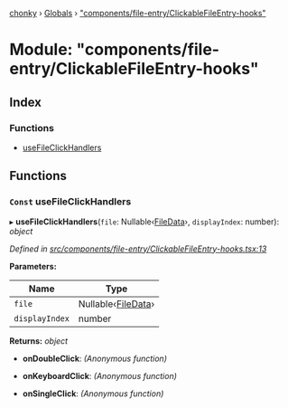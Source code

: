 [chonky](../README.md) › [Globals](../globals.md) › ["components/file-entry/ClickableFileEntry-hooks"](_components_file_entry_clickablefileentry_hooks_.md)

# Module: "components/file-entry/ClickableFileEntry-hooks"

## Index

### Functions

* [useFileClickHandlers](_components_file_entry_clickablefileentry_hooks_.md#const-usefileclickhandlers)

## Functions

### `Const` useFileClickHandlers

▸ **useFileClickHandlers**(`file`: Nullable‹[FileData](../interfaces/_types_files_types_.filedata.md)›, `displayIndex`: number): *object*

*Defined in [src/components/file-entry/ClickableFileEntry-hooks.tsx:13](https://github.com/TimboKZ/Chonky/blob/b63f6c0/src/components/file-entry/ClickableFileEntry-hooks.tsx#L13)*

**Parameters:**

Name | Type |
------ | ------ |
`file` | Nullable‹[FileData](../interfaces/_types_files_types_.filedata.md)› |
`displayIndex` | number |

**Returns:** *object*

* **onDoubleClick**: *(Anonymous function)*

* **onKeyboardClick**: *(Anonymous function)*

* **onSingleClick**: *(Anonymous function)*
